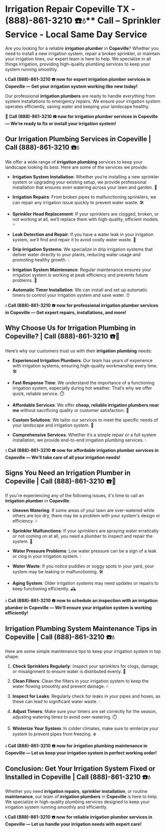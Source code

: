 # Irrigation Repair Copeville TX - (888)-861-3210 ☎️💧** Call –  Sprinkler Service - Local Same Day Service

Are you looking for a reliable **irrigation plumber** in **Copeville**? Whether you need to install a new irrigation system, repair a broken sprinkler, or maintain your irrigation lines, our expert team is here to help. We specialize in all things irrigation, providing high-quality plumbing services to keep your system running smoothly.

**📞 Call (888)-861-3210 ☎️ now for expert **irrigation plumber** services in Copeville — Get your irrigation system working like new today!**

Our professional **irrigation plumbers** are ready to handle everything from system installations to emergency repairs. We ensure your irrigation system operates efficiently, saving water and keeping your landscape healthy.

**🚨 Call (888)-861-3210 ☎️ now for **irrigation plumber** services in Copeville — We’re ready to fix or install your irrigation system!**

## **Our Irrigation Plumbing Services in Copeville | Call (888)-861-3210 ☎️💧**

We offer a wide range of **irrigation plumbing** services to keep your landscape looking its best. Here are some of the services we provide:

- **Irrigation System Installation**: Whether you’re installing a new sprinkler system or upgrading your existing setup, we provide professional installation that ensures even watering across your lawn and garden. 🌱
- **Irrigation Repairs**: From broken pipes to malfunctioning sprinklers, we can repair any irrigation issue quickly to prevent water waste. 🛠️
- **Sprinkler Head Replacement**: If your sprinklers are clogged, broken, or not working at all, we’ll replace them with high-quality, efficient models. 💦
- **Leak Detection and Repair**: If you have a water leak in your irrigation system, we’ll find and repair it to avoid costly water waste. 🔧
- **Drip Irrigation Systems**: We specialize in drip irrigation systems that deliver water directly to your plants, reducing water usage and promoting healthy growth. 💧
- **Irrigation System Maintenance**: Regular maintenance ensures your irrigation system is working at peak efficiency and prevents future problems. 🔧
- **Automatic Timer Installation**: We can install and set up automatic timers to control your irrigation system and save water. ⏰

**💧 Call (888)-861-3210 ☎️ now for professional **irrigation plumber** services in Copeville — Get expert repairs, installations, and more!**

## **Why Choose Us for Irrigation Plumbing in Copeville? | Call (888)-861-3210 ☎️🌟**

Here’s why our customers trust us with their **irrigation plumbing** needs:

- **Experienced Irrigation Plumbers**: Our team has years of experience with irrigation systems, ensuring high-quality workmanship every time. 🛠️
- **Fast Response Time**: We understand the importance of a functioning irrigation system, especially during hot weather. That’s why we offer quick, reliable service. ⏱️
- **Affordable Services**: We offer **cheap, reliable irrigation plumbers near me** without sacrificing quality or customer satisfaction. 💸
- **Custom Solutions**: We tailor our services to meet the specific needs of your landscape and irrigation system. 🌳
- **Comprehensive Services**: Whether it’s a simple repair or a full system installation, we provide end-to-end irrigation plumbing services. 💧

**💧 Call (888)-861-3210 ☎️ now for affordable **irrigation plumber** services in Copeville — We’ll take care of all your irrigation needs!**

## **Signs You Need an Irrigation Plumber in Copeville | Call (888)-861-3210 ☎️🚨**

If you're experiencing any of the following issues, it's time to call an **irrigation plumber** in **Copeville**:

- **Uneven Watering**: If some areas of your lawn are over-watered while others are too dry, there may be a problem with your system's design or efficiency. 💦
- **Sprinkler Malfunctions**: If your sprinklers are spraying water erratically or not coming on at all, you need a plumber to inspect and repair the system. 🚿
- **Water Pressure Problems**: Low water pressure can be a sign of a leak or clog in your irrigation system. 💧
- **Water Waste**: If you notice puddles or soggy spots in your yard, your system may be leaking or malfunctioning. 🛠️
- **Aging System**: Older irrigation systems may need updates or repairs to keep functioning efficiently. 🕰️

**💧 Call (888)-861-3210 ☎️ now to schedule an inspection with an **irrigation plumber** in Copeville — We’ll ensure your irrigation system is working efficiently!**

## **Irrigation Plumbing System Maintenance Tips in Copeville | Call (888)-861-3210 ☎️💧**

Here are some simple maintenance tips to keep your irrigation system in top shape:

1. **Check Sprinklers Regularly**: Inspect your sprinklers for clogs, damage, or misalignment to ensure water is distributed evenly. 🔧
2. **Clean Filters**: Clean the filters in your irrigation system to keep the water flowing smoothly and prevent damage. 💦
3. **Inspect for Leaks**: Regularly check for leaks in your pipes and hoses, as these can lead to significant water waste. 💧
4. **Adjust Timers**: Make sure your timers are set correctly for the season, adjusting watering times to avoid over-watering. ⏱️
5. **Winterize Your System**: In colder climates, make sure to winterize your system to prevent pipes from freezing. ❄️

**💧 Call (888)-861-3210 ☎️ now for irrigation plumbing maintenance in Copeville — Let us keep your irrigation system in perfect working order!**

## **Conclusion: Get Your Irrigation System Fixed or Installed in Copeville | Call (888)-861-3210 ☎️💧**

Whether you need **irrigation repairs**, **sprinkler installation**, or routine **maintenance**, our team of **irrigation plumbers** in **Copeville** is here to help. We specialize in high-quality plumbing services designed to keep your irrigation system running smoothly and efficiently. 

**📞 Call (888)-861-3210 ☎️ now for reliable **irrigation plumber** services in Copeville — Let us handle your irrigation needs with expert care!**
